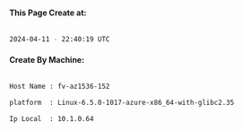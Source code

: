 
   
#### This Page Create at:

```bash

2024-04-11 - 22:40:19 UTC

```

#### Create By Machine:

```bash

Host Name : fv-az1536-152

platform  : Linux-6.5.0-1017-azure-x86_64-with-glibc2.35

Ip Local  : 10.1.0.64

```

